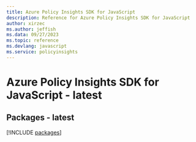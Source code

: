 ```yaml
---
title: Azure Policy Insights SDK for JavaScript
description: Reference for Azure Policy Insights SDK for JavaScript
author: xirzec
ms.author: jeffish
ms.data: 09/27/2023
ms.topic: reference
ms.devlang: javascript
ms.service: policyinsights
---
```

# Azure Policy Insights SDK for JavaScript - latest
## Packages - latest
[!INCLUDE [packages](policy-insights-index.md)]